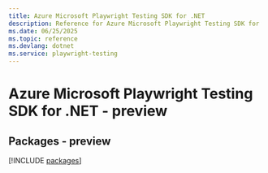 ```yaml
---
title: Azure Microsoft Playwright Testing SDK for .NET
description: Reference for Azure Microsoft Playwright Testing SDK for .NET
ms.date: 06/25/2025
ms.topic: reference
ms.devlang: dotnet
ms.service: playwright-testing
---
```

# Azure Microsoft Playwright Testing SDK for .NET - preview
## Packages - preview
[!INCLUDE [packages](microsoft-playwright-testing-index.md)]